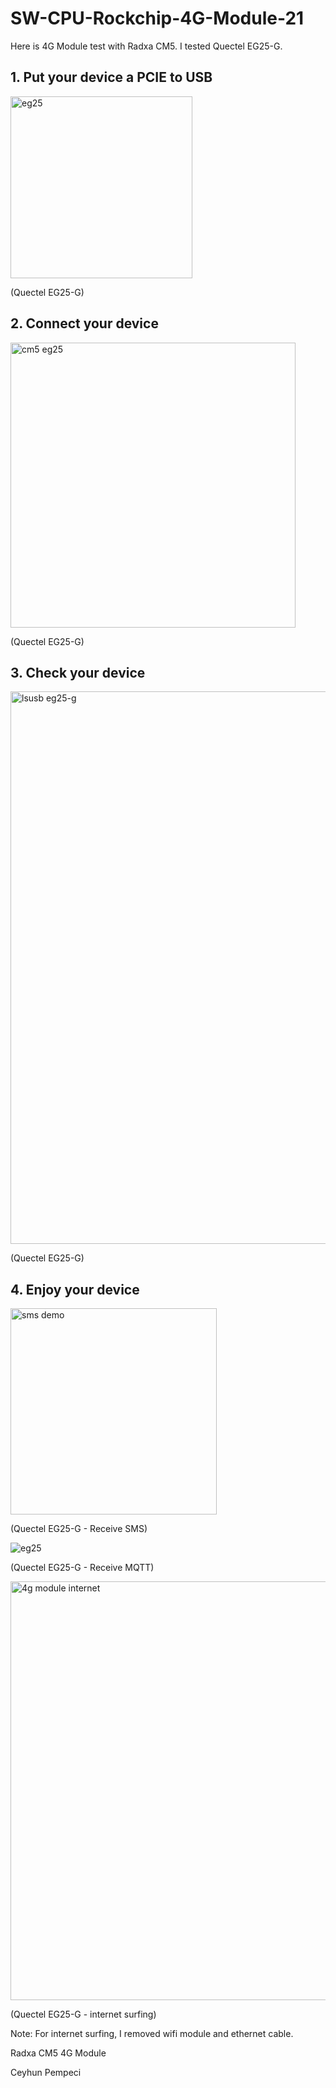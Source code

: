 # SW-CPU-Rockchip-4G-Module-21

Here is 4G Module test with Radxa CM5. I tested Quectel EG25-G.

## 1. Put your device a PCIE to USB

<img width="291" alt="eg25" src="https://github.com/user-attachments/assets/2dc13f47-2940-4fcc-8157-b7736bef7f88" />

(Quectel EG25-G)

## 2. Connect your device

<img width="456" alt="cm5 eg25" src="https://github.com/user-attachments/assets/0b47a806-a9f3-488e-993b-fa58e9cea046" />

(Quectel EG25-G)

## 3. Check your device


<img width="884" alt="lsusb eg25-g" src="https://github.com/user-attachments/assets/b0c872c6-03bb-4ce0-8e7f-d5db5319bd40" />

(Quectel EG25-G)

## 4. Enjoy your device

<img width="330" alt="sms demo" src="https://github.com/user-attachments/assets/5478bb25-3ad6-4bf5-af59-74e1001b96ed" />

(Quectel EG25-G - Receive SMS)

![eg25](https://github.com/user-attachments/assets/940a362f-fc70-436a-9999-2e909f84110d)

(Quectel EG25-G - Receive MQTT)

<img width="926" height="670" alt="4g module internet" src="https://github.com/user-attachments/assets/6a608dbe-5c40-4924-8a2b-1af7058452aa" />

(Quectel EG25-G - internet surfing)

Note: For internet surfing, I removed wifi module and ethernet cable.

Radxa CM5 4G Module

Ceyhun Pempeci
